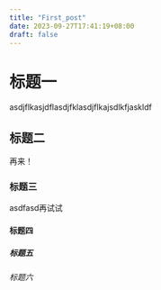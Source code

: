 ```yaml
---
title: "First_post"
date: 2023-09-27T17:41:19+08:00
draft: false
---
```


# 标题一
asdjflkasjdflasdjfklasdjflkajsdlkfjaskldf
## 标题二
再来！
### 标题三
asdfasd再试试
#### 标题四

##### 标题五

###### 标题六
